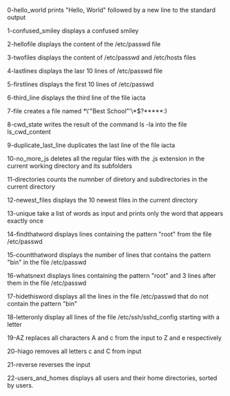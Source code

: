 0-hello_world prints "Hello, World" followed by a new line to the standard output

1-confused_smiley displays a confused smiley

2-hellofile displays the content of the /etc/passwd file

3-twofiles displays the content of /etc/passwd and /etc/hosts files

4-lastlines displays the lasr 10 lines of /etc/passwd file

5-firstlines displays the first 10 lines of /etc/passwd

6-third_line displays the third line of the file iacta

7-file creates a file named \*\\'"Best School"\'\\*$\?\*\*\*\*\*:)

8-cwd_state writes the result of the command ls -la into the file ls_cwd_content

9-duplicate_last_line duplicates the last line of the file iacta

10-no_more_js deletes all the regular files with the .js extension in the current working directory and its subfolders

11-directories counts the numnber of diretory and subdirectories in the current directory

12-newest_files displays the 10 newest files in the current directory

13-unique take a list of words as input and prints only the word that appears exactly once

14-findthatword displays lines containing the pattern "root" from the file /etc/passwd

15-countthatword displays the number of lines that contains the pattern "bin" in the file /etc/passwd

16-whatsnext displays lines containing the pattern "root" and 3 lines after them in the file /etc/passwd

17-hidethisword displays all the lines in the file /etc/passwd that do not contain the pattern "bin"

18-letteronly display all lines of the file /etc/ssh/sshd_config starting with a letter

19-AZ replaces all characters A and c from the input to Z and e respectively

20-hiago removes all letters c and C from input

21-reverse reverses the input

22-users_and_homes displays all users and their home directories, sorted by users.
